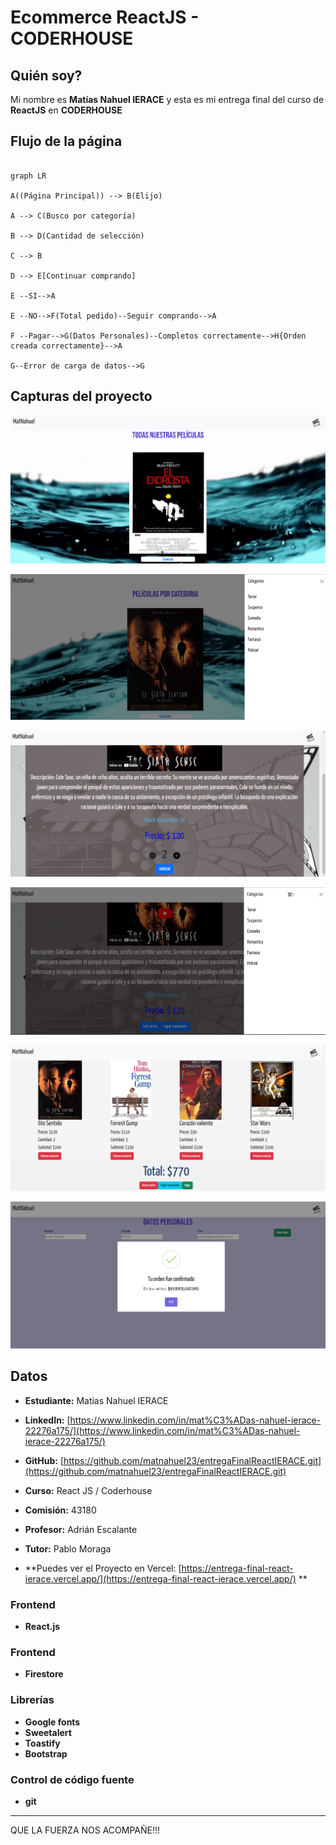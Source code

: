 # Ecommerce ReactJS - CODERHOUSE
## Quién soy?

Mi nombre es **Matías Nahuel IERACE** y esta es mi entrega final del curso de **ReactJS** en **CODERHOUSE**
## Flujo de la página

```mermaid

graph LR

A((Página Principal)) --> B(Elijo)

A --> C(Busco por categoría)

B --> D(Cantidad de selección)

C --> B

D --> E[Continuar comprando]

E --SI-->A

E --NO-->F(Total pedido)--Seguir comprando-->A

F --Pagar-->G(Datos Personales)--Completos correctamente-->H{Orden creada correctamente}-->A

G--Error de carga de datos-->G
```
## Capturas del proyecto
![capturas del proyecto](./images/capturas/captura1.png)

  

![capturas del proyecto](./images/capturas/captura2.png)

  

![capturas del proyecto](./images/capturas/captura3.png)

  

![capturas del proyecto](./images/capturas/captura4.png)

  

![capturas del proyecto](./images/capturas/captura5.png)
 

![capturas del proyecto](./images/capturas/captura7.png)

## Datos

-   **Estudiante:**  Matias Nahuel IERACE
    
-   **LinkedIn:**  [https://www.linkedin.com/in/mat%C3%ADas-nahuel-ierace-22276a175/](https://www.linkedin.com/in/mat%C3%ADas-nahuel-ierace-22276a175/)
    
-   **GitHub:**  [https://github.com/matnahuel23/entregaFinalReactIERACE.git](https://github.com/matnahuel23/entregaFinalReactIERACE.git)
    
-   **Curso:**  React JS / Coderhouse
    
-   **Comisión:**  43180
    
-   **Profesor:**  Adrián Escalante
    
-   **Tutor:**  Pablo Moraga
    
-   **Puedes ver el Proyecto en Vercel:  [https://entrega-final-react-ierace.vercel.app/](https://entrega-final-react-ierace.vercel.app/)  **

### [](https://github.com/matnahuel23/entregaFinalReactIERACE/blob/master/README.md#frontend)Frontend

-   **React.js**

### [](https://github.com/matnahuel23/entregaFinalReactIERACE/blob/master/README.md#frontend-1)Frontend

-   **Firestore**

### [](https://github.com/matnahuel23/entregaFinalReactIERACE/blob/master/README.md#librer%C3%ADas)Librerías

-   **Google fonts**
-   **Sweetalert**
-   **Toastify**
-   **Bootstrap**

### [](https://github.com/matnahuel23/entregaFinalReactIERACE/blob/master/README.md#control-de-codigo-fuente)Control de código fuente

-   **git**

----------

QUE LA FUERZA NOS ACOMPAÑE!!!